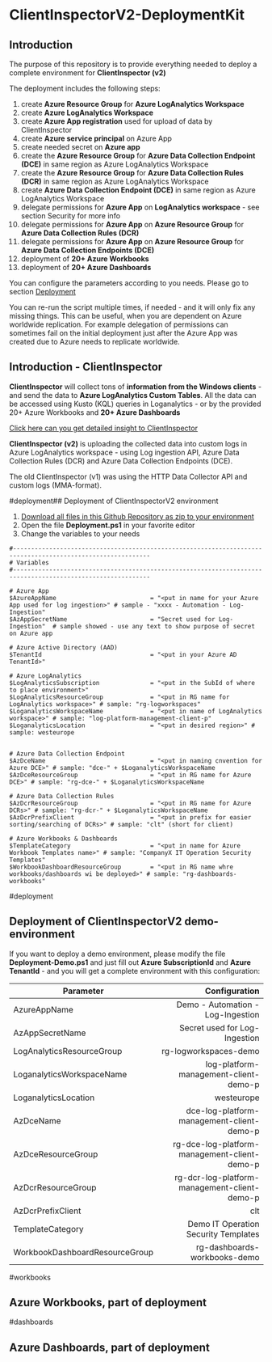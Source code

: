 # ClientInspectorV2-DeploymentKit

## Introduction
The purpose of this repository is to provide everything needed to deploy a complete environment for **ClientInspector (v2)**

The deployment includes the following steps:
1. create **Azure Resource Group** for **Azure LogAnalytics Workspace**
2. create **Azure LogAnalytics Workspace**
3. create **Azure App registration** used for upload of data by ClientInspector
4. create **Azure service principal** on Azure App
5. create needed secret on **Azure app** 
6. create the **Azure Resource Group** for **Azure Data Collection Endpoint (DCE)** in same region as Azure LogAnalytics Workspace
7. create the **Azure Resource Group** for **Azure Data Collection Rules (DCR)** in same region as Azure LogAnalytics Workspace
8. create **Azure Data Collection Endpoint (DCE)** in same region as Azure LogAnalytics Workspace
9. delegate permissions for **Azure App** on **LogAnalytics workspace** - see section Security for more info
10. delegate permissions for **Azure App** on **Azure Resource Group** for **Azure Data Collection Rules (DCR)**
11. delegate permissions for **Azure App** on **Azure Resource Group** for **Azure Data Collection Endpoints (DCE)**
12. deployment of **20+ Azure Workbooks**
13. deployment of **20+ Azure Dashboards**

You can configure the parameters according to you needs. Please go to section [Deployment](#deployment)

You can re-run the script multiple times, if needed - and it will only fix any missing things.
This can be useful, when you are dependent on Azure worldwide replication. For example delegation of permissions can sometimes fail on the initial deployment just after the Azure App was created due to Azure needs to replicate worldwide.

## Introduction - ClientInspector
**ClientInspector** will collect tons of **information from the Windows clients** - and send the data to **Azure LogAnalytics Custom Tables**.
All the data can be accessed using Kusto (KQL) queries in Loganalytics - or by the provided 20+ Azure Workbooks and **20+ Azure Dashboards**
   
[Click here can you get detailed insight to ClientInspector](https://github.com/KnudsenMorten/ClientInspectorV2) 

**ClientInspector (v2)** is uploading the collected data into custom logs in Azure LogAnalytics workspace - using Log ingestion API, Azure Data Collection Rules (DCR) and Azure Data Collection Endpoints (DCE). 

The old ClientInspector (v1) was using the HTTP Data Collector API and custom logs (MMA-format).


#deployment## Deployment of ClientInspectorV2 environment
1. [Download all files in this Github Repository as zip to your environment](https://github.com/KnudsenMorten/ClientInspectorV2-DeploymentKit/archive/refs/heads/main.zip)
2. Open the file **Deployment.ps1** in your favorite editor
3. Change the variables to your needs
```
#------------------------------------------------------------------------------------------------------------
# Variables
#------------------------------------------------------------------------------------------------------------

# Azure App
$AzureAppName                          = "<put in name for your Azure App used for log ingestion>" # sample - "xxxx - Automation - Log-Ingestion"
$AzAppSecretName                       = "Secret used for Log-Ingestion"  # sample showed - use any text to show purpose of secret on Azure app

# Azure Active Directory (AAD)
$TenantId                              = "<put in your Azure AD TenantId>"

# Azure LogAnalytics
$LogAnalyticsSubscription              = "<put in the SubId of where to place environment>"
$LogAnalyticsResourceGroup             = "<put in RG name for LogAnalytics workspace>" # sample: "rg-logworkspaces"
$LoganalyticsWorkspaceName             = "<put in name of LogAnalytics workspace>" # sample: "log-platform-management-client-p"
$LoganalyticsLocation                  = "<put in desired region>" # sample: westeurope


# Azure Data Collection Endpoint
$AzDceName                             = "<put in naming cnvention for Azure DCE>" # sample: "dce-" + $LoganalyticsWorkspaceName
$AzDceResourceGroup                    = "<put in RG name for Azure DCE>" # sample: "rg-dce-" + $LoganalyticsWorkspaceName

# Azure Data Collection Rules
$AzDcrResourceGroup                    = "<put in RG name for Azure DCRs>" # sample: "rg-dcr-" + $LoganalyticsWorkspaceName
$AzDcrPrefixClient                     = "<put in prefix for easier sorting/searching of DCRs>" # sample: "clt" (short for client)

# Azure Workbooks & Dashboards
$TemplateCategory                      = "<put in name for Azure Workbook Templates name>" # sample: "CompanyX IT Operation Security Templates"
$WorkbookDashboardResourceGroup        = "<put in RG name whre workbooks/dashboards wi be deployed>" # sample: "rg-dashboards-workbooks"
```

#deployment
## Deployment of ClientInspectorV2 demo-environment
If you want to deploy a demo environment, please modify the file **Deployment-Demo.ps1** and just fill out **Azure SubscriptionId** and **Azure TenantId** - and you will get a complete environment with this configuration:

| Parameter                       | Configuration
| -------------                   | -----:|
| AzureAppName                    | Demo - Automation - Log-Ingestion |
| AzAppSecretName                 | Secret used for Log-Ingestion |
| LogAnalyticsResourceGroup       | rg-logworkspaces-demo |
| LoganalyticsWorkspaceName       | log-platform-management-client-demo-p |
| LoganalyticsLocation            | westeurope |
| AzDceName                       | dce-log-platform-management-client-demo-p |
| AzDceResourceGroup              | rg-dce-log-platform-management-client-demo-p |
| AzDcrResourceGroup              | rg-dcr-log-platform-management-client-demo-p |
| AzDcrPrefixClient               | clt |
| TemplateCategory                | Demo IT Operation Security Templates |
| WorkbookDashboardResourceGroup  | rg-dashboards-workbooks-demo |

#workbooks
## Azure Workbooks, part of deployment

#dashboards
## Azure Dashboards, part of deployment
